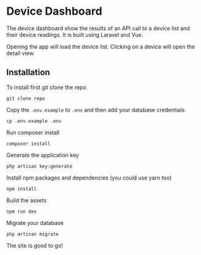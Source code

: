 # Device Dashboard
The device dashboard show the results of an API call to a device list and their device readings. It is built using Laravel and Vue. 

Opening the app will load the device list. Clicking on a device will open the detail view.

## Installation
To install first git clone the repo
```
git clone repo
```
Copy the `.env.example` to `.env` and then add your database credentials.
```
cp .env.example .env
```
Run composer install
```
composer install
```
Generate the application key
```
php artisan key:generate
```
Install npm packages and dependencies (you could use yarn too)
```
npm install
```
Build the assets
```
npm run dev
```
Migrate your database
```
php artisan migrate
```
The site is good to go!
